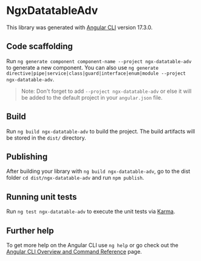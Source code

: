 # NgxDatatableAdv

This library was generated with [Angular CLI](https://github.com/angular/angular-cli) version 17.3.0.

## Code scaffolding

Run `ng generate component component-name --project ngx-datatable-adv` to generate a new component. You can also use `ng generate directive|pipe|service|class|guard|interface|enum|module --project ngx-datatable-adv`.
> Note: Don't forget to add `--project ngx-datatable-adv` or else it will be added to the default project in your `angular.json` file. 

## Build

Run `ng build ngx-datatable-adv` to build the project. The build artifacts will be stored in the `dist/` directory.

## Publishing

After building your library with `ng build ngx-datatable-adv`, go to the dist folder `cd dist/ngx-datatable-adv` and run `npm publish`.

## Running unit tests

Run `ng test ngx-datatable-adv` to execute the unit tests via [Karma](https://karma-runner.github.io).

## Further help

To get more help on the Angular CLI use `ng help` or go check out the [Angular CLI Overview and Command Reference](https://angular.io/cli) page.
